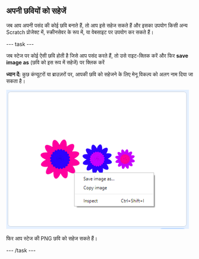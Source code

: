 ## अपनी छवियों को सहेजें

जब आप अपनी पसंद की कोई छवि बनाते हैं, तो आप इसे सहेज सकते हैं और इसका उपयोग किसी अन्य Scratch प्रोजेक्ट में, स्क्रीनसेवर के रूप में, या वेबसाइट पर उपयोग कर सकते हैं।

--- task ---

जब स्टेज पर कोई ऐसी छवि होती है जिसे आप पसंद करते हैं, तो उसे राइट-क्लिक करें और फिर **save image as** (छवि को इस रूप में सहेजें) पर क्लिक करें

**ध्यान दें:** कुछ कंप्यूटरों या ब्राउज़रों पर, आपकी छवि को सहेजने के लिए मेनू विकल्प को अलग नाम दिया जा सकता है।

![स्क्रीनशॉट](images/flower-save-stage.png)

फिर आप स्टेज की PNG छवि को सहेज सकते हैं।

--- /task ---